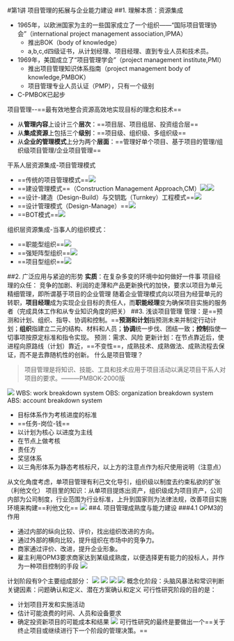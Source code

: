 #第1讲 项目管理的拓展与企业能力建设
##1. 理解本质：资源集成
- 1965年，以欧洲国家为主的一些国家成立了一个组织——“国际项目管理协会”（international project management association,IPMA）
  - 推出BOK（body of knowledge）
  - a,b,c,d四级证书，从计划经理、项目经理、直到专业人员和技术员。
- 1969年，美国成立了“项目管理学会”（project management institute,PMI）
  - 推出项目管理知识体系指南（project management body of knowledge,PMBOK）
  - 项目管理专业人员认证（PMP），只有一个级别
- C-PMBOK已起步

项目管理--==最有效地整合资源高效地实现目标的理念和技术==
- 从**管理内容**上设计三个**层次**：==项目层、项目组层、投资组合层==
- 从**集成资源**上包括三个**级别**：==项目级、组织级、多组织级==
- 从**企业的管理模式**上分为两个**层面**：==管理好单个项目、基于项目的管理/组织级项目管理/企业项目管理==


干系人层资源集成-项目管理模式
- ==传统的项目管理模式==![](image/2021-04-27-15-45-12.png)
- ==建设管理模式==（Construction Management Approach,CM）![](image/2021-04-27-15-46-25.png)![](image/2021-04-27-15-47-12.png)
- ==设计-建造（Design-Build）与交钥匙（Turnkey）工程模式==![](image/2021-04-27-15-48-31.png)
- ==设计管理模式（Design-Manage）==![](image/2021-04-27-15-49-23.png)
- ==BOT模式==![](image/2021-04-27-15-50-22.png)

组织层资源集成-当事人的组织模式：
- ==职能型组织==![](image/2021-04-27-15-53-07.png)
- ==强矩阵型组织==![](image/2021-04-27-15-52-39.png)
- ==项目型组织==![](image/2021-04-27-15-53-38.png)

##2. 广泛应用与紧迫的形势
**实质**：在复杂多变的环境中如何做好一件事
项目经理的众任：
    竞争的加剧、利润的走薄和产品更新换代的加快，要求以项目为单元精细管理，即所谓基于项目的企业管理
    随着企业管理模式向以项目为经营单元的转职，**项目经理**成为实现企业目标的责任人，而**职能经理**变为确保项目实施的服务者（完成具体工作和从专业知识角度的把关）
##3. 浅谈项目管理
    管理：是==预测和计划、组织、指导、协调和控制。==**预测和计划**指预测未来并制定行动计划；**组织**指建立二元的结构、材料和人员；**协调**统一步伐、团结一致；**控制**指使一切事项按原定标准和指令实现。
预测：需求、风险
    更新计划：在节点靠近后，使进程向原路线（计划）靠近，==不变性==，成熟技术、成熟做法、成熟流程去保证，而不是去靠随机性的创新。
什么是项目管理？
>项目管理是将知识、技能、工具和技术应用于项目活动以满足项目干系人对项目的要求。———PMBOK-2000版

![](image/2021-04-27-16-02-51.png)
WBS: work breakdown system
OBS: organization breakdown system
ABS: account breakdown system
- 目标体系作为考核进度的标准
- ==任务-岗位-钱==
- 以计划为核心 以进度为主线
- 在节点上做考核
- 责任方
- 奖惩体系
- 以三角形体系为静态考核标尺，以上方的注意点作为标尺使用说明（注意点）

从文化角度考虑，单项目管理有利己文化导引，组织级以制度去约束私欲的扩张（利他文化）
项目里的知识：从单项目提炼出资产，组织级成为项目资产，公司内部为公司制度，行业范围为行业标准，上升到国家则为法律法规，改善项目实施环境来构建==利他文化==
![](image/2021-04-27-16-30-25.png)
##4. 项目管理成熟度与能力建设
###4.1 OPM3的作用
- 通过内部的纵向比较、评价，找出组织改进的方向。
- 通过外部的横向比较，提升组织在市场中的竞争力。
- 商家通过评价、改进，提升企业形象。
- 雇主利用OPM3要求商家达到某级成熟度，以便选择更有能力的投标人，并作为一种项目控制的手段
![](image/2021-04-27-16-54-45.png)

计划阶段有9个主要组成部分：
![](image/2021-06-03-20-05-40.png)
![](image/2021-06-03-20-05-49.png)
![](image/2021-06-03-20-06-10.png)
![](image/2021-06-03-20-10-02.png)
概念化阶段：头脑风暴法和常识判断
关键因素：问题确认和定义、潜在方案确认和定义
可行性研究阶段的目的是：
- 计划项目开发和实施活动
- 估计可能浪费的时间、人员和设备要求
- 确定投资新项目的可能成本和结果
![](image/2021-06-03-20-22-37.png)
可行性研究的最终是要做出一个==关于终止项目或继续进行下一个阶段的管理决策。==

